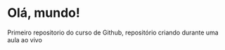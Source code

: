 # Olá, mundo!
 Primeiro repositorio do curso de Github, repositório criando durante uma aula ao vivo
